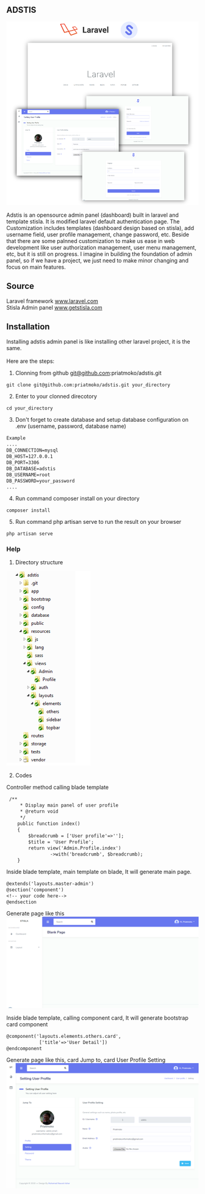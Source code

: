 ## ADSTIS

<img src="https://github.com/priatmoko/image-repo/blob/master/g115.png?raw=true">

Adstis is an opensource admin panel (dashboard) built in laravel and template stisla. It is modified laravel default authentication page. The Customization includes templates (dashboard design based on stisla), add username field, user profile management, change password, etc. Beside that there are some palnned customization to make us ease in web development like user authorization management, user menu management, etc, but it is still on progress. I imagine in building the foundation of admin panel, so if we have a project, we just need to make minor changing and focus on main features.

## Source
Laravel framework www.laravel.com <br/>
Stisla Admin panel www.getstisla.com

## Installation

Installing adstis admin panel is like installing other laravel project, it is the same. \
<br/>Here are the steps: <br/>
1. Clonning from github git@github.com:priatmoko/adstis.git
```
git clone git@github.com:priatmoko/adstis.git your_directory
```
2. Enter to your clonned direcotory
```
cd your_directory
```
3. Don't forget to create database and setup database configuration on .env (username, password, database name)
```
Example
....
DB_CONNECTION=mysql
DB_HOST=127.0.0.1
DB_PORT=3306
DB_DATABASE=adstis
DB_USERNAME=root
DB_PASSWORD=your_password
....
```
4. Run command composer install on your directory
```
composer install
```
5. Run command php artisan serve to run the result on your browser
```
php artisan serve
```
### Help

1. Directory structure
<img src="https://raw.githubusercontent.com/priatmoko/image-repo/master/directory.png?token=AErIt10Cy16DpGC-pqSb0i9Wce01cSBOks5crDkMwA%3D%3D">

2. Codes
<p>
    Controller method calling blade template
</p>

```
 /**
     * Display main panel of user profile
     * @return void
     */
    public function index()
    {
        $breadcrumb = ['User profile'=>''];
        $title = 'User Profile';
        return view('Admin.Profile.index')
                ->with('breadcrumb', $breadcrumb);
    }
```
Inside blade template, main template on blade, It will generate main page. 

```
@extends('layouts.master-admin')
@section('component')
<!-- your code here-->
@endsection
```

Generate page like this 
<img style="width:200" src="https://github.com/priatmoko/image-repo/blob/master/home%201.png?raw=true">

Inside blade template, calling component card, It will generate bootstrap card component

```
@component('layouts.elements.others.card',
            ['title'=>'User Detail'])
@endcomponent            
```
Generate page like this, card Jump to, card User Profile Setting 
<img style="width:200" src="https://github.com/priatmoko/image-repo/blob/master/setting%20user.png?raw=true">
